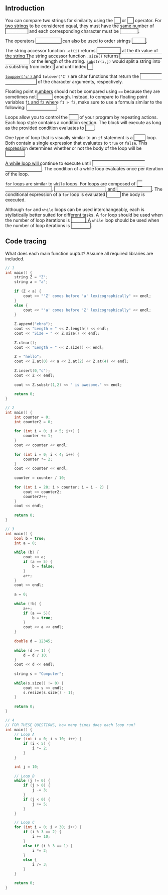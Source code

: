 Introduction
---

You can compare two strings for similarity using the
<a style="color:white;border:solid black;border-width:1px">==</a>
or
<a style="color:white;border:solid black;border-width:1px">==</a>
operator.
For two strings to be considered equal, they must have the same number of
<a style="color:white;border:solid black;border-width:1px">characters</a>
and each corresponding character must be
<a style="color:white;border:solid black;border-width:1px">identical</a>.

The operators
<a style="color:white;border:solid black;border-width:1px"><, <=, >, >=</a>
can also be used to order strings 
<a style="color:white;border:solid black;border-width:1px">values</a>.

The string accessor function ``.at(i)`` returns
<a style="color:white;border:solid black;border-width:1px">a character</a>
at the ith value of the string
The string accessor function ``.size()`` returns
<a style="color:white;border:solid black;border-width:1px">the number of chars in the string</a>
or the length of the string.
``substr(i,j)`` would split a string into a substring from index
<a style="color:white;border:solid black;border-width:1px">i</a>
and until index
<a style="color:white;border:solid black;border-width:1px">i+j</a></br>

``toupper('c')`` and ``tolower('C')`` are char functions that return the
<a style="color:white;border:solid black;border-width:1px">lowercase and uppercase</a>
of the character arguments, respectively.

Floating point numbers should not be compared using ``==`` because they are sometimes not
<a style="color:white;border:solid black;border-width:1px">precise</a>
enough.
Instead, to compare to floating point variables ``f1`` and ``f2`` where ``f1 > f2``, make sure to use a formula similar to the following:
<a style="color:white;border:solid black;border-width:1px">(f1-f2)<.00001</a>.

Loops allow you to control the
<a style="color:white;border:solid black;border-width:1px">flow</a>
of your program by repeating actions.
Each loop style contains a condition section.
The block will execute as long as the provided condition evaluates to
<a style="color:white;border:solid black;border-width:1px">true</a>.

One type of loop that is visually similar to an ``if`` statement is a 
<a style="color:white;border:solid black;border-width:1px">while</a>
loop.
Both contain a single expression that evaluates to ``true`` or ``false``.
This expression determines whether or not the body of the loop will be
<a style="color:white;border:solid black;border-width:1px">executed</a>.

A while loop will continue to execute until
<a style="color:white;border:solid black;border-width:1px">its conditional expression evaluates to false</a>.
The condition of a while loop evaluates once per iteration of the loop.

``for`` loops are similar to ``while`` loops.
For loops are composed of
<a style="color:white;border:solid black;border-width:1px">an initialization statement</a>,
<a style="color:white;border:solid black;border-width:1px">a conditional expression</a>, and
<a style="color:white;border:solid black;border-width:1px">an update action</a>.
The conditional expression of a ``for`` loop is evaluated
<a style="color:white;border:solid black;border-width:1px">before</a>
the body is executed.

Although ``for`` and ``while`` loops can be used interchangeably, each is stylistically better suited for different tasks.
A ``for`` loop should be used when the number of loop iterations is
<a style="color:white;border:solid black;border-width:1px">known</a>.
A ``while`` loop should be used when the number of loop iterations is
<a style="color:white;border:solid black;border-width:1px">unknown</a>.

Code tracing
---

What does each main function ouptut?
Assume all required libraries are included.

```c++
// 1
int main() {
    string Z = "Z";
    string a = "a";
    
    if (Z < a) {
        cout << "'Z' comes before 'a' lexicographically" << endl;
    }
    else {
        cout << "'a' comes before 'Z' lexicographically" << endl;
    }
    
    Z.append("ebra");
    cout << "Length = " << Z.length() << endl;
    cout << "Size = " << Z.size() << endl;
    
    Z.clear();
    cout << "Length = " << Z.size() << endl;
    
    Z = "hello";
    cout << Z.at(0) << a << Z.at(2) << Z.at(4) << endl;
    
    Z.insert(0,"c");
    cout << Z << endl;
    
    cout << Z.substr(1,2) << " is awesome." << endl;
    
    return 0;
}

// 2
int main() {
    int counter = 0;
    int counter2 = 0;
    
    for (int i = 0; i < 5; i++) {
        counter += 1;
    }
    cout << counter << endl;
    
    for (int i = 0; i < 4; i++) {
        counter *= 2;
    }
    cout << counter << endl;
    
    counter = counter / 10;
    
    for (int i = 28; i > counter; i = i - 2) {
        cout << counter2;
        counter2++;
    }
    cout << endl;
    
    return 0;
}

// 3
int main() {
    bool b = true;
    int a = 0;
    
    while (b) {
        cout << a;
        if (a == 5) {
            b = false;
        }
        a++;
    }
    cout << endl;
    
    a = 0;
    
    while (!b) {
        a++;
        if (a == 5){
            b = true;
        }
        cout << a << endl;
    }
    
    double d = 12345;
    
    while (d >= 1) {
        d = d / 10;
    }
    cout << d << endl;
    
    string s = "Computer";
    
    while(s.size() != 0) {
        cout << s << endl;
        s.resize(s.size() - 1);
    }
    
    return 0;
}

// 4
// FOR THESE QUESTIONS, how many times does each loop run?
int main() {
    // Loop A
    for (int i = 0; i < 10; i++) {
        if (i < 5) {
            i *= 2;
        }
    }

    int j = 10;
    
    // Loop B
    while (j != 0) {
        if (j > 0) {
            j -= 3;
        }
        if (j < 0) {
            j += 5;
        }
    }

    // Loop C
    for (int i = 0; i < 30; i++) {
        if (i % 3 == 2) {
            i += 10;
        }
        else if (i % 3 == 1) {
            i *= 2;
        }
        else {
            i /= 3;
        }
    }

    return 0;
}
```
